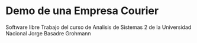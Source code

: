 # Demo de una Empresa Courier

Software libre
Trabajo del curso de Analisis de Sistemas 2 de la Universidad Nacional Jorge Basadre Grohmann 
